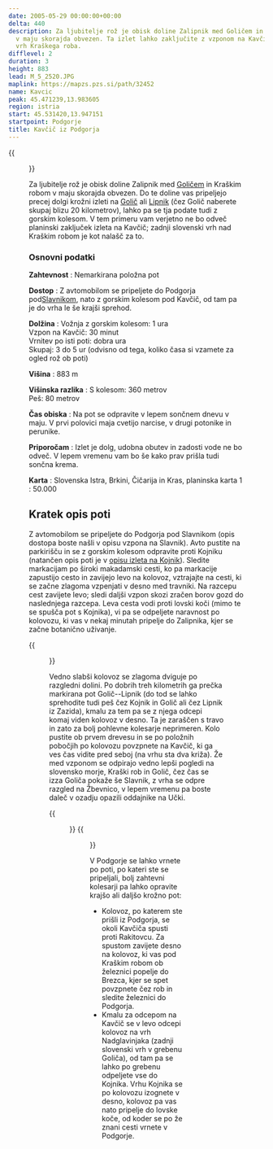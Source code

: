 ```yaml
---
date: 2005-05-29 00:00:00+00:00
delta: 440
description: Za ljubitelje rož je obisk doline Zalipnik med Goličem in Kraškim robom
  v maju skorajda obvezen. Ta izlet lahko zaključite z vzponom na Kavčič, zadnji slovenski
  vrh Kraškega roba.
difflevel: 2
duration: 3
height: 883
lead: M_5_2520.JPG
maplink: https://mapzs.pzs.si/path/32452
name: Kavcic
peak: 45.471239,13.983605
region: istria
start: 45.531420,13.947151
startpoint: Podgorje
title: Kavčič iz Podgorja
---
```

{{<figure src="M_5_2520.JPG">}}

Za ljubitelje rož je obisk doline Zalipnik med [Goličem](../golic) in Kraškim robom v maju skorajda obvezen. Do te doline vas pripeljejo precej dolgi krožni izleti na [Golič](../golic) ali [Lipnik](../lipnik) (čez Golič naberete skupaj blizu 20 kilometrov), lahko pa se tja podate tudi z gorskim kolesom. V tem primeru vam verjetno ne bo odveč planinski zaključek izleta na Kavčič; zadnji slovenski vrh nad Kraškim robom je kot nalašč za to.

### Osnovni podatki

**Zahtevnost**
:   Nemarkirana položna pot

**Dostop**
:   Z avtomobilom se pripeljete do Podgorja pod[Slavnikom](../slavnik), nato z gorskim kolesom pod Kavčič, od tam pa je do vrha le še krajši sprehod.

**Dolžina**
:   Vožnja z gorskim kolesom: 1 ura\
    Vzpon na Kavčič: 30 minut\
    Vrnitev po isti poti: dobra ura\
    Skupaj: 3 do 5 ur (odvisno od tega, koliko časa si vzamete za ogled rož ob poti)

**Višina**
:   883 m

**Višinska razlika**
:   S kolesom: 360 metrov\
    Peš: 80 metrov

**Čas obiska**
:   Na pot se odpravite v lepem sončnem dnevu v maju. V prvi polovici maja cvetijo narcise, v drugi potonike in perunike.

**Priporočam**
:   Izlet je dolg, udobna obutev in zadosti vode ne bo odveč. V lepem vremenu vam bo še kako prav prišla tudi sončna krema.

**Karta**
:   Slovenska Istra, Brkini, Čičarija in Kras, planinska karta 1 : 50.000

Kratek opis poti
----------------

Z avtomobilom se pripeljete do Podgorja pod Slavnikom (opis dostopa boste našli v opisu vzpona na Slavnik). Avto pustite na parkirišču in se z gorskim kolesom odpravite proti Kojniku (natančen opis poti je v [opisu izleta na Kojnik](../kojnik)). Sledite markacijam po široki makadamski cesti, ko pa markacije zapustijo cesto in zavijejo levo na kolovoz, vztrajajte na cesti, ki se začne zlagoma vzpenjati v desno med travniki. Na razcepu cest zavijete levo; sledi daljši vzpon skozi zračen borov gozd do naslednjega razcepa. Leva cesta vodi proti lovski koči (mimo te se spušča pot s Kojnika), vi pa se odpeljete naravnost po kolovozu, ki vas v nekaj minutah pripelje do Zalipnika, kjer se začne botanično uživanje.

{{<figure src="M_5_2521.JPG" caption="Pogled k sosedom: Žbevnica, v ozadju Učka">}}

Vedno slabši kolovoz se zlagoma dviguje po razgledni dolini. Po dobrih treh kilometrih ga prečka markirana pot Golič--Lipnik (do tod se lahko sprehodite tudi peš čez Kojnik in Golič ali čez Lipnik iz Zazida), kmalu za tem pa se z njega odcepi komaj viden kolovoz v desno. Ta je zaraščen s travo in zato za bolj pohlevne kolesarje neprimeren. Kolo pustite ob prvem drevesu in se po položnih pobočjih po kolovozu povzpnete na Kavčič, ki ga ves čas vidite pred seboj (na vrhu sta dva križa). Že med vzponom se odpirajo vedno lepši pogledi na slovensko morje, Kraški rob in Golič, čez čas se izza Goliča pokaže še Slavnik, z vrha se odpre razgled na Žbevnico, v lepem vremenu pa boste daleč v ozadju opazili oddajnike na Učki.

{{<figure src="Lipnik.jpg" caption="Lipnik in Kraški rob, v ozadju slovensko morje">}} {{<figure src="Golic.jpg" caption="Golič, za njim Slavnik">}}

V Podgorje se lahko vrnete po poti, po kateri ste se pripeljali, bolj zahtevni kolesarji pa lahko opravite krajšo ali daljšo krožno pot:

-   Kolovoz, po katerem ste prišli iz Podgorja, se okoli Kavčiča spusti proti Rakitovcu. Za spustom zavijete desno na kolovoz, ki vas pod Kraškim robom ob železnici popelje do Brezca, kjer se spet povzpnete čez rob in sledite železnici do Podgorja.
-   Kmalu za odcepom na Kavčič se v levo odcepi kolovoz na vrh Nadglavinjaka (zadnji slovenski vrh v grebenu Goliča), od tam pa se lahko po grebenu odpeljete vse do Kojnika. Vrhu Kojnika se po kolovozu izognete v desno, kolovoz pa vas nato pripelje do lovske koče, od koder se po že znani cesti vrnete v Podgorje.
